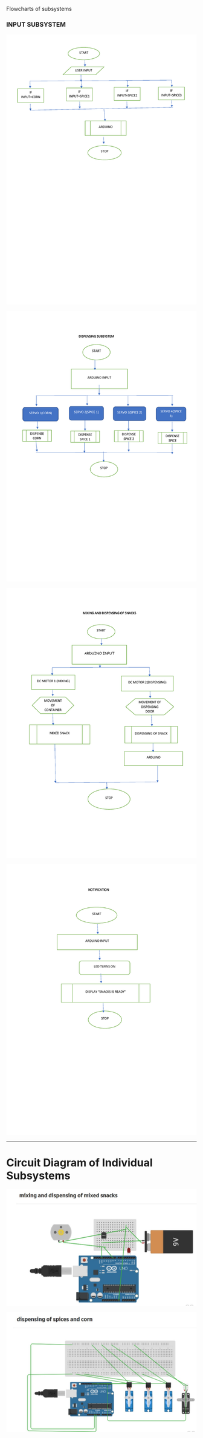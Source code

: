 Flowcharts of subsystems

### INPUT SUBSYSTEM
![](https://github.com/f-division-2019-2020-odd/Repo-03/blob/master/INPUT.jpg?raw=true)


![](https://github.com/f-division-2019-2020-odd/Repo-03/blob/master/DISPENSING-SUBSYSTEM.jpg?raw=true)


![](https://github.com/f-division-2019-2020-odd/Repo-03/blob/master/MIXING-SUBSYSTEM.jpg?raw=true)


![](https://github.com/f-division-2019-2020-odd/Repo-03/blob/master/NOTIFICATION.jpg?raw=true)

***
# Circuit Diagram of Individual Subsystems

![](https://github.com/f-division-2019-2020-odd/Repo-03/blob/master/WhatsApp%20Image%202019-10-15%20at%2015.54.29.jpeg?raw=true)

![](https://github.com/f-division-2019-2020-odd/Repo-03/blob/master/WhatsApp%20Image%202019-10-15%20at%2015.54.30(1).jpeg?raw=true)



